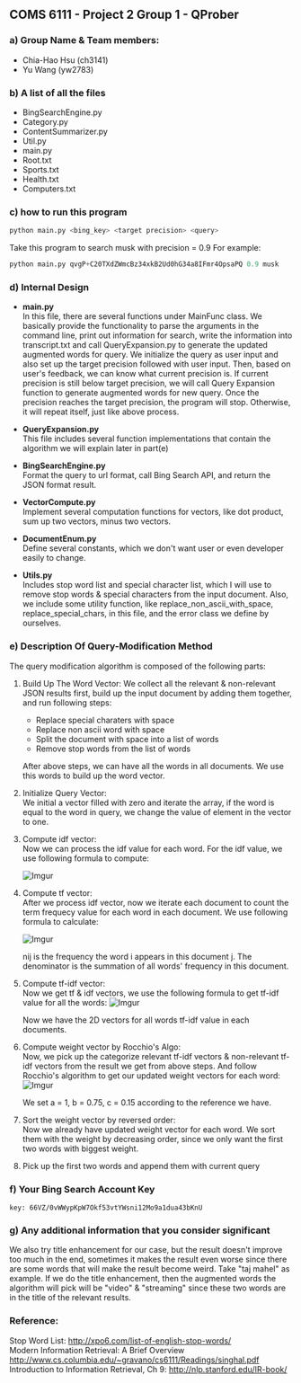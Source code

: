 ## COMS 6111 - Project 2 Group 1 - QProber

### a) Group Name & Team members:
- Chia-Hao Hsu (ch3141)
- Yu Wang (yw2783)

### b) A list of all the files
- BingSearchEngine.py
- Category.py
- ContentSummarizer.py
- Util.py
- main.py
- Root.txt
- Sports.txt
- Health.txt
- Computers.txt

### c) how to run this program
```python
python main.py <bing_key> <target precision> <query>
```
  Take this program to search musk with precision = 0.9 For example:
```python
python main.py qvgP+C20TXdZWmcBz34xkB2Ud0hG34a8IFmr4OpsaPQ 0.9 musk
```
### d) Internal Design
- **main.py**<br>
    In this file, there are several functions under MainFunc class. We basically provide the functionality to parse the arguments in the       command line, print out information for search, write the information into transcript.txt and call QueryExpansion.py to generate the       updated augmented words for query. We initialize the query as user input and also set up the target precision followed with user         input. Then, based on user's feedback, we can know what current precision is. If current precision is still below target precision, we     will call Query Expansion function to generate augmented words for new query. Once the precision reaches the target precision, the         program will stop. Otherwise, it will repeat itself, just like above process.

- **QueryExpansion.py**<br>
    This file includes several function implementations that contain the algorithm we will explain later in part(e)

- **BingSearchEngine.py**<br>
    Format the query to url format, call Bing Search API, and return the JSON format result.

- **VectorCompute.py**<br>
    Implement several computation functions for vectors, like dot product, sum up two vectors, minus two vectors.

- **DocumentEnum.py**<br>
    Define several constants, which we don't want user or even developer easily to change.

- **Utils.py**<br>
    Includes stop word list and special character list, which I will use to remove stop words & special characters from the input document.     Also, we include some utility function, like replace_non_ascii_with_space, replace_special_chars, in this file, and the error class we     define by ourselves.

### e) Description Of Query-Modification Method

The query modification algorithm is composed of the following parts:

1. Build Up The Word Vector:
    We collect all the relevant & non-relevant JSON results first, build up the input document by adding them together, and run following     steps:<br>
      - Replace special charaters with space <br>
      - Replace non ascii word with space <br>
      - Split the document with space into a list of words <br>
      - Remove stop words from the list of words <br>
    
    After above steps, we can have all the words in all documents. We use this words to build up the word vector.

2. Initialize Query Vector:<br>
    We initial a vector filled with zero and iterate the array, if the word is equal to the word in query, we change the value of element     in the vector to one.

3. Compute idf vector:<br>
    Now we can process the idf value for each word. For the idf value, we use following formula to compute:

    ![Imgur](http://i.imgur.com/8iHR0jD.png)

4. Compute tf vector:<br>
    After we process idf vector, now we iterate each document to count the term frequecy value for each word in each document. We use         following formula to calculate:<br>
    
    ![Imgur](http://i.imgur.com/qW9T5mj.png)
    
    nij is the frequency the word i appears in this document j. The denominator is the summation of all words' frequency in this document.

5. Compute tf-idf vector:<br>
    Now we get tf & idf vectors, we use the following formula to get tf-idf value for all the words:
    ![Imgur](http://i.imgur.com/5R0qgOW.png)
    
    Now we have the 2D vectors for all words tf-idf value in each documents.

6. Compute weight vector by Rocchio's Algo:<br>
    Now, we pick up the categorize relevant tf-idf vectors & non-relevant tf-idf vectors from the result we get from above steps. And         follow Rocchio's algorithm to get our updated weight vectors for each word:
    ![Imgur](http://i.imgur.com/cjBfweI.png)
    
    We set a = 1, b = 0.75, c = 0.15 according to the reference we have.

7. Sort the weight vector by reversed order:<br>
   Now we already have updated weight vector for each word. We sort them with the weight by decreasing order, since we only want the first    two words with biggest weight.

8. Pick up the first two words and append them with current query<br>

### f) Your Bing Search Account Key
    key: 66VZ/0vWWypKpW7Okf53vtYWsni12Mo9a1dua43bKnU
### g) Any additional information that you consider significant 
We also try title enhancement for our case, but the result doesn't improve too much in the end, sometimes it makes the result even worse since there are some words that will make the result become weird. Take "taj mahel" as example. If we do the title enhancement, then the augmented words the algorithm will pick will be "video" & "streaming" since these two words are in the title of the relevant results.

### Reference:
Stop Word List: http://xpo6.com/list-of-english-stop-words/ <br>
Modern Information Retrieval: A Brief Overview http://www.cs.columbia.edu/~gravano/cs6111/Readings/singhal.pdf <br>
Introduction to Information Retrieval, Ch 9: http://nlp.stanford.edu/IR-book/
